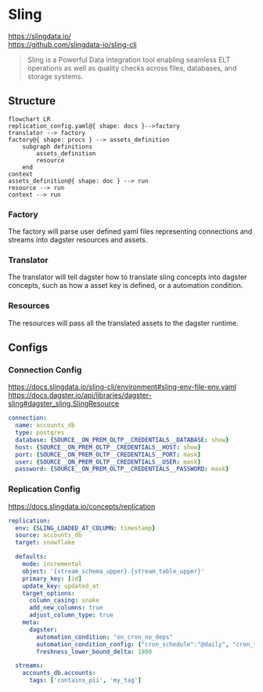 # Sling
https://slingdata.io/
<br>https://github.com/slingdata-io/sling-cli
> Sling is a Powerful Data Integration tool enabling seamless ELT operations as well as quality checks across files, databases, and storage systems.

## Structure
``` mermaid
flowchart LR
replication_config.yaml@{ shape: docs }-->factory
translator --> factory
factory@{ shape: procs } --> assets_definition
    subgraph definitions
        assets_definition
        resource
    end
context
assets_definition@{ shape: doc } --> run
resource --> run
context --> run
```

### Factory
The factory will parse user defined yaml files representing connections and streams into dagster resources and assets.

### Translator
The translator will tell dagster how to translate sling concepts into dagster concepts, such as how a asset key is defined, or a automation condition.

### Resources
The resources will pass all the translated assets to the dagster runtime.

## Configs

### Connection Config
https://docs.slingdata.io/sling-cli/environment#sling-env-file-env.yaml
https://docs.dagster.io/api/libraries/dagster-sling#dagster_sling.SlingResource
``` yaml
connection:
  name: accounts_db
  type: postgres
  database: {SOURCE__ON_PREM_OLTP__CREDENTIALS__DATABASE: show}
  host: {SOURCE__ON_PREM_OLTP__CREDENTIALS__HOST: show}
  port: {SOURCE__ON_PREM_OLTP__CREDENTIALS__PORT: mask}
  user: {SOURCE__ON_PREM_OLTP__CREDENTIALS__USER: mask}
  password: {SOURCE__ON_PREM_OLTP__CREDENTIALS__PASSWORD: mask}
```

### Replication Config
https://docs.slingdata.io/concepts/replication
``` yaml
replication:
  env: {SLING_LOADED_AT_COLUMN: timestamp}
  source: accounts_db
  target: snowflake

  defaults:
    mode: incremental
    object: '{stream_schema_upper}.{stream_table_upper}'
    primary_key: [id]
    update_key: updated_at
    target_options:
      column_casing: snake
      add_new_columns: true
      adjust_column_type: true
    meta:
      dagster:
        automation_condition: "on_cron_no_deps"
        automation_condition_config: {"cron_schedule":"@daily", "cron_timezone":"utc"}
        freshness_lower_bound_delta: 1800

  streams:
    accounts_db.accounts:
      tags: ['contains_pii', 'my_tag']

```